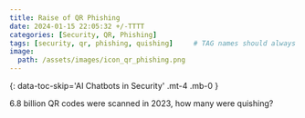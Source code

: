 ```yaml
---
title: Raise of QR Phishing 
date: 2024-01-15 22:05:32 +/-TTTT
categories: [Security, QR, Phishing]
tags: [security, qr, phishing, quishing]     # TAG names should always be lowercase
image:
  path: /assets/images/icon_qr_phishing.png
---
```


{: data-toc-skip='AI Chatbots in Security' .mt-4 .mb-0 }

6.8 billion QR codes were scanned in 2023, how many were quishing? 